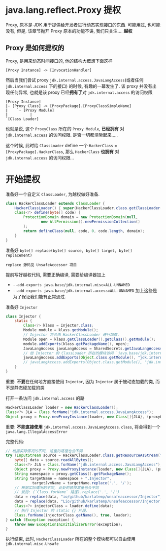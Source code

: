 # java.lang.reflect.Proxy 提权

Proxy, 原本是 JDK 用于提供给开发者进行动态实现接口的东西.
可能用过, 也可能没有, 但是, 该章节抛开 Proxy 原本的功能不讲,
我们只关注.... **越权**

## Proxy 是如何提权的

Proxy, 是用来动态时间接口的, 他的结构大概想下面这样

```
[Proxy Instance] -> [InvocationHandler]
```

然后当我们尝试 proxy `jdk.internal.access.JavaLangAccess`(或者任何 `jdk.internal.access` 下的接口) 的时候, 有趣的一幕发生了.
该 proxy 并没有出现任何异常, 也就是该 proxy 已经**拥有了**对 `jdk.internal.access` 的访问权限

```
[Proxy Instance]
|- [Proxy Class] -> [ProxyPackage].[ProxyClassSimpleName]
|    `- [Proxy Module]
|          |
`[Class Loader]
```
也就是说, 这个 `ProxyClass` 所在的 `Proxy Module`, **已经拥有** 对 `jdk.internal.access` 的访问权限. 是否一切都清晰起来.....

这个时候, 此时给 `ClassLoader` define 一个 `HackerClass` = `[ProxyPackage].HackerClass`,
那么 `HackerClass` **也拥有** 对 `jdk.internal.access` 的访问权限...

# 开始提权

准备好一个自定义 `ClassLoader`, 为越权做好准备.

```java
class HackerClassLoader extends ClassLoader {
    HackerClassLoader() { super(HackerClassLoader.class.getClassLoader()); }
    Class<?> define(byte[] code) {
        ProtectionDomain domain = new ProtectionDomain(null,
                new AllPermission().newPermissionCollection()
        );
        return defineClass(null, code, 0, code.length, domain);
    }
}
```

准备好 `byte[] replace(byte[] source, byte[] target, byte[] replacement)`

```
replace 源码见 UnsafeAccessor 项目
```

提前写好越权代码, 需要正确编译, 需要给编译器加上

- `--add-exports java.base/jdk.internal.misc=ALL-UNNAMED`
- `--add-exports java.base/jdk.internal.access=ALL-UNNAMED`
加上这些是为了保证我们能有正常通过.

准备好 `Injector`
```java
class Injector {
    static {
        Class<?> klass = Injector.class;
        Module module = klass.getModule();
        // Injector 将会由 HackerClassLoader 进行加载.
        Module open = klass.getClassLoader().getClass().getModule();
        module.addExports(klass.getPackageName(), open);
        JavaLangAccess javaLangAccess = SharedSecrets.getJavaLangAccess();
        // 给 Injector 的 ClassLoader 所在的模块访问 `java.base/jdk.internal.misc` 的权利
        javaLangAccess.addExports(Object.class.getModule(), "jdk.internal.misc", open);
        // javaLangAccess.addExports(Object.class.getModule(), "jdk.internal.access", open);
    }
}
```
重要: **不要**在任何地方直接使用 `Injector`, 因为 `Injector` 属于被动态加载的类, 而不是静态硬加载的类

打开一条访问 `jdk.internal.access` 的路
```java
HackerClassLoader loader = new HackerClassLoader();
Class<?> JLA = Class.forName("jdk.internal.access.JavaLangAccess");
Object proxy = Proxy.newProxyInstance(loader, new Class[]{JLA}, (proxy0, method, args) -> null); 
```
重要: **不能直接使用** `jdk.internal.access.JavaLangAccess.class`, 将会得到一个 `java.lang.IllegalAccessError`


完整代码:
```java
// 根据实际情况的不同, 这里的路径也会不同
try (InputStream source = HackerClassLoader.class.getResourceAsStream("Injector.class")) {
    byte[] data = source.readAllBytes();
    Class<?> JLA = Class.forName("jdk.internal.access.JavaLangAccess"); // 绕开 IllegalAccessError
    Object proxy = Proxy.newProxyInstance(loader, new Class[]{JLA}, (proxy0, method, args) -> null);
    String namespace = proxy.getClass().getPackageName();
    String targetName = namespace + ".Injector",
            targetJvmName = targetName.replace('.', '/');
    // 根据实际情况的不同, 此处的替换常量也会不同
    // 规则: (`Class.forName` 路径).replace('.', '/')
    data = replace(data, "io/github/karlatemp/unsafeaccessor/Injector", targetJvmName);
    data = replace(data, "Lio/github/karlatemp/unsafeaccessor/Injector;", "L" + targetJvmName + ";");
    Class<?> injectorClass = loader.define(data);
    // 执行 Injector 的 static {} 片段.
    Class.forName(injectorClass.getName(), true, loader);
} catch (Exception exception) {
    throw new ExceptionInInitializerError(exception);
}
```

执行结束, 此时, `HackerClassLoader` 所在的整个模块都可以自由使用 `jdk.internal.misc.Unsafe`

